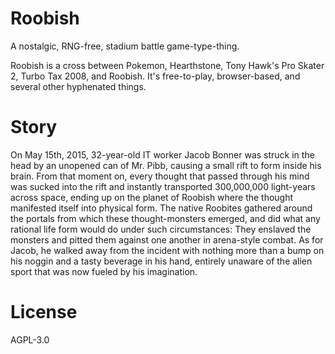 # Roobish

A nostalgic, RNG-free, stadium battle game-type-thing.

Roobish is a cross between Pokemon, Hearthstone, Tony Hawk's Pro Skater 2, Turbo Tax 2008, and Roobish. It's free-to-play, browser-based, and several other hyphenated things.

# Story

On May 15th, 2015, 32-year-old IT worker Jacob Bonner was struck in the head by an unopened can of Mr. Pibb, causing a small rift to form inside his brain. From that moment on, every thought that passed through his mind was sucked into the rift and instantly transported 300,000,000 light-years across space, ending up on the planet of Roobish where the thought manifested itself into physical form. The native Roobites gathered around the portals from which these thought-monsters emerged, and did what any rational life form would do under such circumstances: They enslaved the monsters and pitted them against one another in arena-style combat. As for Jacob, he walked away from the incident with nothing more than a bump on his noggin and a tasty beverage in his hand, entirely unaware of the alien sport that was now fueled by his imagination.

# License

AGPL-3.0

